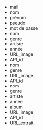- mail
- nom
- prénom
- pseudo
- mot de passe
- nom
- genre
- artiste
- année
- URL_image
- API_id
- nom
- genre
- URL_image
- API_id
- nom
- genre
- artiste
- année
- album
- URL_image
- API_id
- URL_extrait